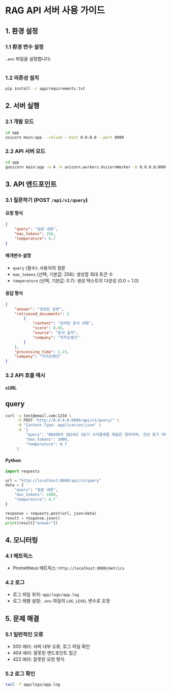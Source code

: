 # RAG API 서버 사용 가이드

## 1. 환경 설정

### 1.1 환경 변수 설정
`.env` 파일을 설정합니다:
```bash

```

### 1.2 의존성 설치
```bash
pip install -r app/requirements.txt
```

## 2. 서버 실행

### 2.1 개발 모드
```bash
cd app
uvicorn main:app --reload --host 0.0.0.0 --port 8000
```

### 2.2 API 서버 모드
```bash
cd app
gunicorn main:app -w 4 -k uvicorn.workers.UvicornWorker -b 0.0.0.0:8000
```

## 3. API 엔드포인트

### 3.1 질문하기 (POST `/api/v1/query`)

#### 요청 형식
```json
{
    "query": "질문 내용",
    "max_tokens": 256,
    "temperature": 0.7
}
```

#### 매개변수 설명
- `query` (필수): 사용자의 질문
- `max_tokens` (선택, 기본값: 256): 생성할 최대 토큰 수
- `temperature` (선택, 기본값: 0.7): 생성 텍스트의 다양성 (0.0 ~ 1.0)

#### 응답 형식
```json
{
    "answer": "생성된 답변",
    "retrieved_documents": [
        {
            "content": "검색된 문서 내용",
            "score": 0.95,
            "source": "문서 출처",
            "company": "카카오뱅크"
        }
    ],
    "processing_time": 1.23,
    "company": "카카오뱅크"
}
```

### 3.2 API 호출 예시

#### cURL

## query
```bash
curl -u test@email.com:1234 \
     -X POST "http://0.0.0.0:8000/api/v1/query/" \
     -H "Content-Type: application/json" \
     -d '{
         "query": "NAVER의 2024년 3분기 서치플랫폼 매출은 얼마이며, 전년 동기 대비 몇 % 증가했나요?",
         "max_tokens": 1000,
         "temperature": 0.7
     }'
```


#### Python
```python
import requests

url = "http://localhost:8000/api/v1/query"
data = {
    "query": "질문 내용",
    "max_tokens": 1000,
    "temperature": 0.7
}

response = requests.post(url, json=data)
result = response.json()
print(result["answer"])
```

## 4. 모니터링

### 4.1 메트릭스
- Prometheus 메트릭스: `http://localhost:8000/metrics`

### 4.2 로그
- 로그 파일 위치: `app/logs/app.log`
- 로그 레벨 설정: `.env` 파일의 `LOG_LEVEL` 변수로 조정

## 5. 문제 해결

### 5.1 일반적인 오류
- 500 에러: 서버 내부 오류, 로그 파일 확인
- 404 에러: 잘못된 엔드포인트 접근
- 422 에러: 잘못된 요청 형식

### 5.2 로그 확인
```bash
tail -f app/logs/app.log
``` 
